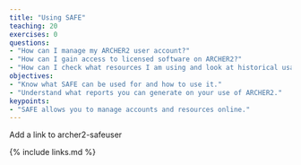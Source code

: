 ```yaml
---
title: "Using SAFE"
teaching: 20
exercises: 0
questions:
- "How can I manage my ARCHER2 user account?"
- "How can I gain access to licensed software on ARCHER2?"
- "How can I check what resources I am using and look at historical usage?"
objectives:
- "Know what SAFE can be used for and how to use it."
- "Understand what reports you can generate on your use of ARCHER2."
keypoints:
- "SAFE allows you to manage accounts and resources online."
---
```


Add a link to archer2-safeuser

{% include links.md %}

